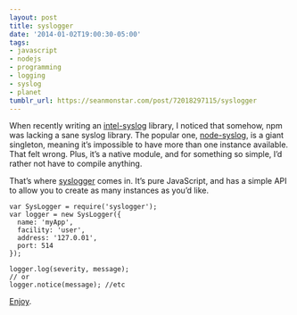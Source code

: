 ```yaml
---
layout: post
title: syslogger
date: '2014-01-02T19:00:30-05:00'
tags:
- javascript
- nodejs
- programming
- logging
- syslog
- planet
tumblr_url: https://seanmonstar.com/post/72018297115/syslogger
---
```

When recently writing an [intel-syslog](https://npmjs.org/package/intel-syslog) library, I noticed that somehow, npm was lacking a sane syslog library. The popular one, [node-syslog](https://npmjs.org/package/node-syslog), is a giant singleton, meaning it’s impossible to have more than one instance available. That felt wrong. Plus, it’s a native module, and for something so simple, I’d rather not have to compile anything.

That’s where [syslogger](https://npmjs.org/package/syslogger) comes in. It’s pure JavaScript, and has a simple API to allow you to create as many instances as you’d like.

    var SysLogger = require('syslogger');
    var logger = new SysLogger({
      name: 'myApp',
      facility: 'user',
      address: '127.0.01',
      port: 514
    });
    
    logger.log(severity, message);
    // or
    logger.notice(message); //etc

[Enjoy](https://npmjs.org/package/syslogger).


